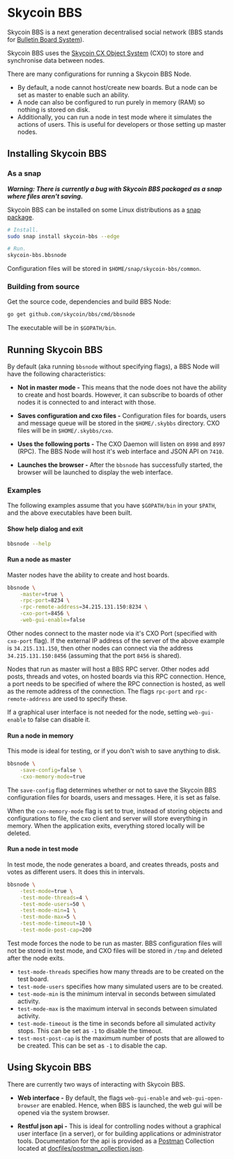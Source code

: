 # Skycoin BBS
Skycoin BBS is a next generation decentralised social network (BBS stands for [Bulletin Board System](https://en.wikipedia.org/wiki/Bulletin_board_system)).

Skycoin BBS uses the [Skycoin CX Object System](https://github.com/skycoin/cxo) (CXO) to store and synchronise data between nodes.  

There are many configurations for running a Skycoin BBS Node.
* By default, a node cannot host/create new boards. But a node can be set as master to enable such an ability.
* A node can also be configured to run purely in memory (RAM) so nothing is stored on disk.
* Additionally, you can run a node in test mode where it simulates the actions of users. This is useful for developers or those setting up master nodes.

## Installing Skycoin BBS

### As a snap

***Warning: There is currently a bug with Skycoin BBS packaged as a snap where files aren't saving.***

Skycoin BBS can be installed on some Linux distributions as a [snap package](https://snapcraft.io/).
```bash
# Install.
sudo snap install skycoin-bbs --edge

# Run.
skycoin-bbs.bbsnode
```
Configuration files will be stored in `$HOME/snap/skycoin-bbs/common`.

### Building from source

Get the source code, dependencies and build BBS Node:
```bash
go get github.com/skycoin/bbs/cmd/bbsnode
```

The executable will be in `$GOPATH/bin`.

## Running Skycoin BBS

By default (aka running `bbsnode` without specifying flags), a BBS Node will have the following characteristics:

* **Not in master mode -** This means that the node does not have the ability to create and host boards. However, it can subscribe to boards of other nodes it is connected to and interact with those.

* **Saves configuration and cxo files -** Configuration files for boards, users and message queue will be stored in the `$HOME/.skybbs` directory. CXO files will be in `$HOME/.skybbs/cxo`.

* **Uses the following ports -** The CXO Daemon will listen on `8998` and `8997` (RPC). The BBS Node will host it's web interface and JSON API on `7410`.

* **Launches the browser -** After the `bbsnode` has successfully started, the browser will be launched to display the web interface.

### Examples

The following examples assume that you have `$GOPATH/bin` in your `$PATH`, and the above executables have been built.

#### Show help dialog and exit
```bash
bbsnode --help
```

#### Run a node as master

Master nodes have the ability to create and host boards.

```bash
bbsnode \
    -master=true \
    -rpc-port=8234 \
    -rpc-remote-address=34.215.131.150:8234 \
    -cxo-port=8456 \
    -web-gui-enable=false
```
Other nodes connect to the master node via it's CXO Port (specified with `cxo-port` flag). If the external IP address of the server of the above example is `34.215.131.150`, then other nodes can connect via the address `34.215.131.150:8456` (assuming that the port `8456` is shared).

Nodes that run as master will host a BBS RPC server. Other nodes add posts, threads and votes, on hosted boards via this RPC connection. Hence, a port needs to be specified of where the RPC connection is hosted, as well as the remote address of the connection. The flags `rpc-port` and `rpc-remote-address` are used to specify these.

If a graphical user interface is not needed for the node, setting `web-gui-enable` to false can disable it.

#### Run a node in memory

This mode is ideal for testing, or if you don't wish to save anything to disk.

```bash
bbsnode \
    -save-config=false \
    -cxo-memory-mode=true
```

The `save-config` flag determines whether or not to save the Skycoin BBS configuration files for boards, users and messages. Here, it is set as false.

When the `cxo-memory-mode` flag is set to true, instead of storing objects and configurations to file, the cxo client and server will store everything in memory. When the application exits, everything stored locally will be deleted.

#### Run a node in test mode

In test mode, the node generates a board, and creates threads, posts and votes as different users. It does this in intervals.

```bash
bbsnode \
    -test-mode=true \
    -test-mode-threads=4 \
    -test-mode-users=50 \
    -test-mode-min=1 \
    -test-mode-max=5 \
    -test-mode-timeout=10 \
    -test-mode-post-cap=200
```
Test mode forces the node to be run as master. BBS configuration files will not be stored in test mode, and CXO files will be stored in `/tmp` and deleted after the node exits.

* `test-mode-threads` specifies how many threads are to be created on the test board.
* `test-mode-users` specifies how many simulated users are to be created.
* `test-mode-min` is the minimum interval in seconds between simulated activity.
* `test-mode-max` is the maximum interval in seconds between simulated activity.
* `test-mode-timeout` is the time in seconds before all simulated activity stops. This can be set as `-1` to disable the timeout.
* `test-most-post-cap` is the maximum number of posts that are allowed to be created. This can be set as `-1` to disable the cap.

## Using Skycoin BBS

There are currently two ways of interacting with Skycoin BBS.
* **Web interface -** By default, the flags `web-gui-enable` and `web-gui-open-browser` are enabled. Hence, when BBS is launched, the web gui will be opened via the system browser.

* **Restful json api -** This is ideal for controlling nodes without a graphical user interface (in a server), or for building applications or administrator tools. Documentation for the api is provided as a [Postman](https://www.getpostman.com/) Collection located at [docfiles/postman_collection.json](https://raw.githubusercontent.com/skycoin/bbs/master/docfiles/postman_collection.json).
